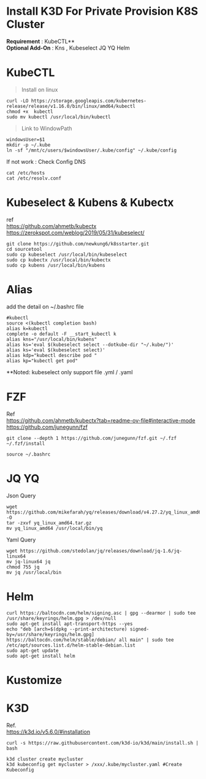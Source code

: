 # Install K3D For Private Provision K8S Cluster
**Requirement**
: KubeCTL** \
**Optional Add-On** :
Kns ,
Kubeselect
JQ YQ
Helm


# KubeCTL
> Install on linux
```
curl -LO https://storage.googleapis.com/kubernetes-release/release/v1.16.0/bin/linux/amd64/kubectl
chmod +x  kubectl
sudo mv kubectl /usr/local/bin/kubectl
```
> Link to WindowPath
```
windowsUser=$1
mkdir -p ~/.kube
ln -sf "/mnt/c/users/$windowsUser/.kube/config" ~/.kube/config
```
If not work : Check Config DNS 
```
cat /etc/hosts
cat /etc/resolv.conf
```
# Kubeselect & Kubens & Kubectx
ref \
https://github.com/ahmetb/kubectx
https://zerokspot.com/weblog/2019/05/31/kubeselect/
```
git clone https://github.com/newkung6/k8sstarter.git
cd sourcetool
sudo cp kubeselect /usr/local/bin/kubeselect
sudo cp kubectx /usr/local/bin/kubectx
sudo cp kubens /usr/local/bin/kubens
```

# Alias
add the detail on ~/.bashrc file
```
#kubectl
source <(kubectl completion bash)
alias k=kubectl
complete -o default -F __start_kubectl k
alias kns="/usr/local/bin/kubens"
alias ks='eval $(kubeselect select --dotkube-dir "~/.kube/")'
alias ks='eval $(kubeselect select)'
alias kdp="kubectl describe pod "
alias kp="kubectl get pod"
```
**Noted: kubeselect only support file .yml / .yaml

# FZF 
Ref \
https://github.com/ahmetb/kubectx?tab=readme-ov-file#interactive-mode \
https://github.com/junegunn/fzf 
```
git clone --depth 1 https://github.com/junegunn/fzf.git ~/.fzf
~/.fzf/install

source ~/.bashrc
```

# JQ YQ
Json Query
```
wget https://github.com/mikefarah/yq/releases/download/v4.27.2/yq_linux_amd64.tar.gz -O  
tar -zxvf yq_linux_amd64.tar.gz
mv yq_linux_amd64 /usr/local/bin/yq
```
Yaml Query
```
wget https://github.com/stedolan/jq/releases/download/jq-1.6/jq-linux64
mv jq-linux64 jq
chmod 755 jq
mv jq /usr/local/bin
```

# Helm
```
curl https://baltocdn.com/helm/signing.asc | gpg --dearmor | sudo tee /usr/share/keyrings/helm.gpg > /dev/null 
sudo apt-get install apt-transport-https --yes
echo "deb [arch=$(dpkg --print-architecture) signed-by=/usr/share/keyrings/helm.gpg] https://baltocdn.com/helm/stable/debian/ all main" | sudo tee /etc/apt/sources.list.d/helm-stable-debian.list
sudo apt-get update
sudo apt-get install helm
```

# Kustomize


# K3D
Ref. \
https://k3d.io/v5.6.0/#installation
```
curl -s https://raw.githubusercontent.com/k3d-io/k3d/main/install.sh | bash

k3d cluster create mycluster
k3d kubeconfig get mycluster > /xxx/.kube/mycluster.yaml #Create Kubeconfig
```